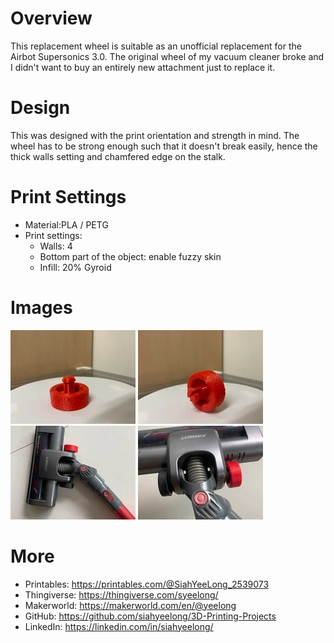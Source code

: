 # Overview
This replacement wheel is suitable as an unofficial replacement for the Airbot Supersonics 3.0. The original wheel of my vacuum cleaner broke and I didn't want to buy an entirely new attachment just to replace it. 

# Design
This was designed with the print orientation and strength in mind. The wheel has to be strong enough such that it doesn't break easily, hence the thick walls setting and chamfered edge on the stalk.

# Print Settings
- Material:PLA / PETG
- Print settings: 
    - Walls: 4
    - Bottom part of the object: enable fuzzy skin
    - Infill: 20% Gyroid

# Images
![image](./images/bottom.png)
![image](./images/side.png)
![image](./images/on%20attachment.png)
![image](./images/on%20attachment%202.png)

# More
- Printables: https://printables.com/@SiahYeeLong_2539073
- Thingiverse: https://thingiverse.com/syeelong/
- Makerworld: https://makerworld.com/en/@yeelong
- GitHub: https://github.com/siahyeelong/3D-Printing-Projects
- LinkedIn: https://linkedin.com/in/siahyeelong/
